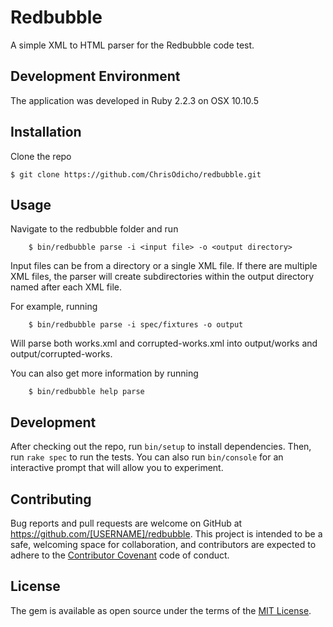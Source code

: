 # Redbubble

A simple XML to HTML parser for the Redbubble code test.

## Development Environment

The application was developed in Ruby 2.2.3 on OSX 10.10.5

## Installation

Clone the repo

    $ git clone https://github.com/ChrisOdicho/redbubble.git

## Usage

Navigate to the redbubble folder and run

		$ bin/redbubble parse -i <input file> -o <output directory>

Input files can be from a directory or a single XML file. If there are multiple XML files, the parser will create subdirectories within the output directory named after each XML file.

For example, running

		$ bin/redbubble parse -i spec/fixtures -o output

Will parse both works.xml and corrupted-works.xml into output/works and output/corrupted-works.

You can also get more information by running

		$ bin/redbubble help parse

## Development

After checking out the repo, run `bin/setup` to install dependencies. Then, run `rake spec` to run the tests. You can also run `bin/console` for an interactive prompt that will allow you to experiment.

## Contributing

Bug reports and pull requests are welcome on GitHub at https://github.com/[USERNAME]/redbubble. This project is intended to be a safe, welcoming space for collaboration, and contributors are expected to adhere to the [Contributor Covenant](contributor-covenant.org) code of conduct.


## License

The gem is available as open source under the terms of the [MIT License](http://opensource.org/licenses/MIT).

